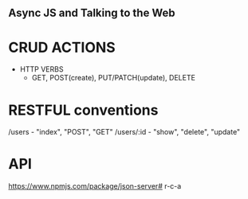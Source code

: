 ## Async JS and Talking to the Web

# CRUD ACTIONS

- HTTP VERBS
    - GET, POST(create), PUT/PATCH(update), DELETE

# RESTFUL conventions

/users  - "index", "POST", "GET"
/users/:id - "show", "delete", "update"

# API 

https://www.npmjs.com/package/json-server# r-c-a
